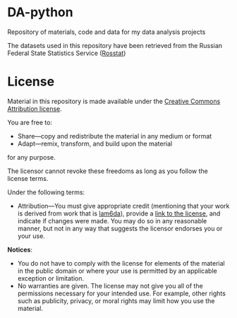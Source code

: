 # DA-python
Repository of materials, code and data for my data analysis projects

The datasets used in this repository have been retrieved from the Russian Federal State Statistics Service ([Rosstat](https://eng.rosstat.gov.ru/))

# License



Material in this repository is made available under the [Creative Commons Attribution license](https://creativecommons.org/licenses/by/4.0/).

You are free to:

+ Share—copy and redistribute the material in any medium or format
+ Adapt—remix, transform, and build upon the material

for any purpose.

The licensor cannot revoke these freedoms as long as you follow the license terms.

Under the following terms:

+ Attribution—You must give appropriate credit (mentioning that your work is derived from work that is [lam6da](https://github.com/1am6da)), provide a [link to the license](https://creativecommons.org/licenses/by/4.0/), and indicate if changes were made. You may do so in any reasonable manner, but not in any way that suggests the licensor endorses you or your use.
      
 **Notices**:

+ You do not have to comply with the license for elements of the material in the public domain or where your use is permitted by an applicable exception or limitation.
+ No warranties are given. The license may not give you all of the permissions necessary for your intended use. For example, other rights such as publicity, privacy, or moral rights may limit how you use the material.


